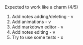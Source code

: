 Expected to work like a charm (4/5)
1. Add notes adding/deleting  - v
2. Add animations             - v
3. Add markdown editor        - v
4. Add notes editing          - v
5. Try to use some tests      - x
